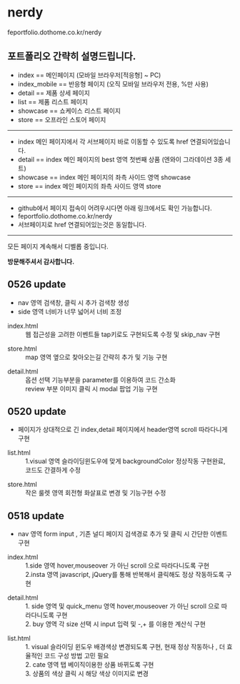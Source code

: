 # nerdy
feportfolio.dothome.co.kr/nerdy
<h2>포트폴리오 간략히 설명드립니다.</h2>
<ul>
  <li>index == 메인페이지 (모바일 브라우저[적응형] ~ PC)</li>
  <li>index_mobile == 반응형 페이지 (오직 모바일 브라우저 전용, %만 사용)</li>
  <li>detail == 제품 상세 페이지</li>
  <li>list == 제품 리스트 페이지</li>
  <li>showcase == 쇼케이스 리스트 페이지</li>
  <li>store == 오프라인 스토어 페이지</li>
</ul>
<hr/>
<ul>
  <li>index 메인 페이지에서 각 서브페이지 바로 이동할 수 있도록 href 연결되어있습니다.</li>
  <li> detail == index 메인 페이지의 best 영역 첫번째 상품 (엔와이 그라데이션 3종 세트)</li>
  <li> showcase == index 메인 페이지의 좌측 사이드 영역 showcase</li>
  <li> store == index 메인 페이지의 좌측 사이드 영역 store</li>
</ul>
<hr/>
<ul>
  <li>github에서 페이지 접속이 어려우시다면 아래 링크에서도 확인 가능합니다.</li>
  <li>feportfolio.dothome.co.kr/nerdy</li>
  <li>서브페이지로 href 연결되어있는것은 동일합니다.</li>
</ul>
<hr/>
<p>모든 페이지 계속해서 디벨롭 중입니다.</p>
<strong>방문해주셔서 감사합니다.</strong>

<h2>0526 update</h2>
<ul>
  <li>nav 영역 검색창, 클릭 시 추가 검색창 생성</li>
  <li>side 영역 너비가 너무 넓어서 너비 조정</li>
</ul>
<dl>
  <dt>index.html</dt>
  <dd>웹 접근성을 고려한 이벤트들 tap키로도 구현되도록 수정 및 skip_nav 구현</dd>
</dl>
<dl>
  <dt>store.html</dt>
  <dd>map 영역 옆으로 찾아오는길 간략히 추가 및 기능 구현</dd>
</dl>
<dl>
  <dt>detail.html</dt>
  <dd>옵션 선택 기능부분을 parameter를 이용하여 코드 간소화</dd>
  <dd>review 부분 이미지 클릭 시 modal 팝업 기능 구현</dd>
</dl>

<h2>0520 update</h2>
<ul>
  <li>페이지가 상대적으로 긴 index,detail 페이지에서 header영역 scroll 따라다니게 구현</li>
</ul>
<dl>
  <dt>list.html</dt>
  <dd>1.visual 영역 슬라이딩윈도우에 맞게 backgroundColor 정상작동 구현완료, 코드도 간결하게 수정</dd>
</dl>
<dl>
  <dt>store.html</dt>
  <dd>작은 룰렛 영역 회전형 화살표로 변경 및 기능구현 수정</dd>
</dl>


<h2>0518 update</h2>
<ul>
  <li>nav 영역 form input , 기존 널디 페이지 검색경로 추가 및 클릭 시 간단한 이벤트 구현</li>
</ul>
<dl>
  <dt>index.html</dt>
  <dd>1.side 영역 hover,mouseover 가 아닌 scroll 으로 따라다니도록 구현</dd>
  <dd>2.insta 영역 javascript, jQuery를 통해 반복해서 클릭해도 정상 작동하도록 구현</dd>
</dl>

<dl>
  <dt>detail.html</dt>
  <dd>1. side 영역 및 quick_menu 영역 hover,mouseover 가 아닌 scroll 으로 따라다니도록 구현</dd>
  <dd>2. buy 영역 각 size 선택 시 input 입력 및 -,+ 를 이용한 계산식 구현</dd>
</dl>
<dl>
  <dt>list.html</dt>
  <dd>1. visual 슬라이딩 윈도우 배경색상 변경되도록 구현, 현재 정상 작동하나 , 더 효율적인 코드 구성 방법 고민 필요</dd>
  <dd>2. cate 영역 탭 베이직이용한 상품 바뀌도록 구현</dd>
  <dd>3. 상품의 색상 클릭 시 해당 색상 이미지로 변경</dd>
</dl>
